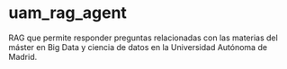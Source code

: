 # uam_rag_agent
RAG que permite responder preguntas relacionadas con las materias del máster en Big Data y ciencia de datos en la Universidad Autónoma de Madrid.
